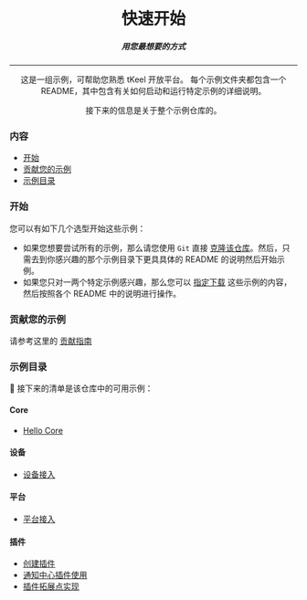 <h1 align="center"> 快速开始 </h1>

<h5 align="center"> 用您最想要的方式</h5>

---

<div align="center">
这是一组示例，可帮助您熟悉 tKeel 开放平台。
每个示例文件夹都包含一个 README，其中包含有关如何启动和运行特定示例的详细说明。

接下来的信息是关于整个示例仓库的。

</div>


### 内容
- [开始](#开始)
- [贡献您的示例](#贡献您的示例)
- [示例目录](#示例目录)

### 开始

您可以有如下几个选型开始这些示例：

- 如果您想要尝试所有的示例，那么请您使用 `Git` 直接 [克隆该仓库](https://github.com/tkeel-io/quickstart.git )。然后，只需去到你感兴趣的那个示例目录下更具具体的 README 的说明然后开始示例。
- 如果您只对一两个特定示例感兴趣，那么您可以 [指定下载](https://stackoverflow.com/questions/7106012/download-a-single-folder-or-directory-from-a-github-repo ) 这些示例的内容，然后按照各个 README 中的说明进行操作。

### 贡献您的示例

请参考这里的 [贡献指南]()

### 示例目录

📒 接下来的清单是该仓库中的可用示例：

#### Core

- [Hello Core](/hello-core)

#### 设备

- [设备接入]()

#### 平台

- [平台接入]()


#### 插件

- [创建插件]()
- [通知中心插件使用]()
- [插件拓展点实现]()